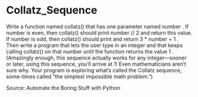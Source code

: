 # Collatz_Sequence

Write a function named collatz() that has one parameter named number . If number is even, then collatz() should print number // 2 and return this value. If number is odd, then collatz() should print and return 3 * number + 1 . Then write a program that lets the user type in an integer and that keeps calling collatz() on that number until the function returns the value 1 .
(Amazingly enough, this sequence actually works for any integer—sooner or later, using this sequence, you’ll arrive at 1! Even mathematicians aren’t sure why. Your program is exploring what’s called the Collatz sequence, some-times called “the simplest impossible math problem.”)


Source: Automate the Boring Stuff with Python
